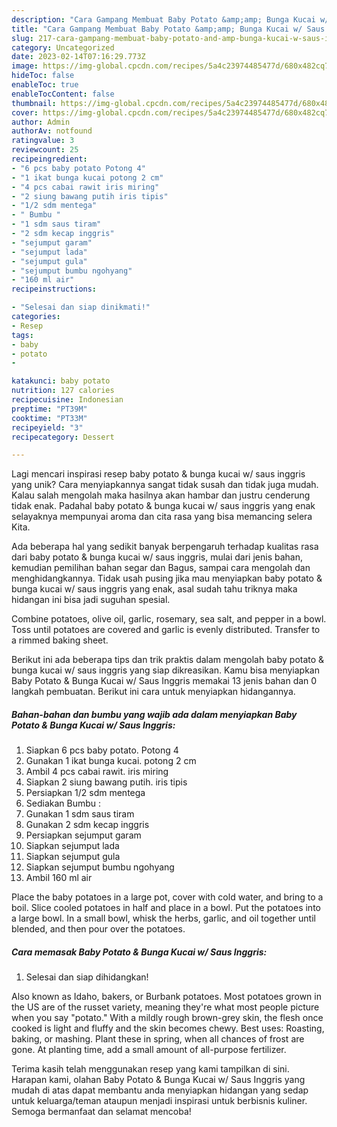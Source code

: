 ```yaml
---
description: "Cara Gampang Membuat Baby Potato &amp;amp; Bunga Kucai w/ Saus Inggris yang Lezat Sekali"
title: "Cara Gampang Membuat Baby Potato &amp;amp; Bunga Kucai w/ Saus Inggris yang Lezat Sekali"
slug: 217-cara-gampang-membuat-baby-potato-and-amp-bunga-kucai-w-saus-inggris-yang-lezat-sekali
category: Uncategorized
date: 2023-02-14T07:16:29.773Z
image: https://img-global.cpcdn.com/recipes/5a4c23974485477d/680x482cq70/baby-potato-bunga-kucai-w-saus-inggris-foto-resep-utama.jpg
hideToc: false
enableToc: true
enableTocContent: false
thumbnail: https://img-global.cpcdn.com/recipes/5a4c23974485477d/680x482cq70/baby-potato-bunga-kucai-w-saus-inggris-foto-resep-utama.jpg
cover: https://img-global.cpcdn.com/recipes/5a4c23974485477d/680x482cq70/baby-potato-bunga-kucai-w-saus-inggris-foto-resep-utama.jpg
author: Admin
authorAv: notfound
ratingvalue: 3
reviewcount: 25
recipeingredient:
- "6 pcs baby potato Potong 4"
- "1 ikat bunga kucai potong 2 cm"
- "4 pcs cabai rawit iris miring"
- "2 siung bawang putih iris tipis"
- "1/2 sdm mentega"
- " Bumbu "
- "1 sdm saus tiram"
- "2 sdm kecap inggris"
- "sejumput garam"
- "sejumput lada"
- "sejumput gula"
- "sejumput bumbu ngohyang"
- "160 ml air"
recipeinstructions:

- "Selesai dan siap dinikmati!"
categories:
- Resep
tags:
- baby
- potato
- 

katakunci: baby potato  
nutrition: 127 calories
recipecuisine: Indonesian
preptime: "PT39M"
cooktime: "PT33M"
recipeyield: "3"
recipecategory: Dessert

---
```





Lagi mencari inspirasi resep baby potato &amp; bunga kucai w/ saus inggris yang unik? Cara menyiapkannya sangat tidak susah dan tidak juga mudah. Kalau salah mengolah maka hasilnya akan hambar dan justru cenderung tidak enak. Padahal baby potato &amp; bunga kucai w/ saus inggris yang enak selayaknya mempunyai aroma dan cita rasa yang bisa memancing selera Kita.





Ada beberapa hal yang sedikit banyak berpengaruh terhadap kualitas rasa dari baby potato &amp; bunga kucai w/ saus inggris, mulai dari jenis bahan, kemudian pemilihan bahan segar dan Bagus, sampai cara mengolah dan menghidangkannya. Tidak usah pusing jika mau menyiapkan baby potato &amp; bunga kucai w/ saus inggris yang enak,      asal sudah tahu triknya maka hidangan ini bisa jadi suguhan spesial.














Combine potatoes, olive oil, garlic, rosemary, sea salt, and pepper in a bowl. Toss until potatoes are covered and garlic is evenly distributed. Transfer to a rimmed baking sheet.






Berikut ini ada beberapa tips dan trik praktis dalam mengolah baby potato &amp; bunga kucai w/ saus inggris yang siap dikreasikan. Kamu bisa menyiapkan Baby Potato &amp; Bunga Kucai w/ Saus Inggris memakai 13 jenis bahan dan 0 langkah pembuatan. Berikut ini cara untuk menyiapkan hidangannya.

<!--inarticleads1-->

##### Bahan-bahan dan bumbu yang wajib ada dalam menyiapkan Baby Potato &amp; Bunga Kucai w/ Saus Inggris:

1. Siapkan 6 pcs baby potato. Potong 4
1. Gunakan 1 ikat bunga kucai. potong 2 cm
1. Ambil 4 pcs cabai rawit. iris miring
1. Siapkan 2 siung bawang putih. iris tipis
1. Persiapkan 1/2 sdm mentega
1. Sediakan  Bumbu :
1. Gunakan 1 sdm saus tiram
1. Gunakan 2 sdm kecap inggris
1. Persiapkan sejumput garam
1. Siapkan sejumput lada
1. Siapkan sejumput gula
1. Siapkan sejumput bumbu ngohyang
1. Ambil 160 ml air


Place the baby potatoes in a large pot, cover with cold water, and bring to a boil. Slice cooled potatoes in half and place in a bowl. Put the potatoes into a large bowl. In a small bowl, whisk the herbs, garlic, and oil together until blended, and then pour over the potatoes. 

<!--inarticleads2-->

##### Cara memasak Baby Potato &amp; Bunga Kucai w/ Saus Inggris:


1. Selesai dan siap dihidangkan!

Also known as Idaho, bakers, or Burbank potatoes. Most potatoes grown in the US are of the russet variety, meaning they&#39;re what most people picture when you say &#34;potato.&#34; With a mildly rough brown-grey skin, the flesh once cooked is light and fluffy and the skin becomes chewy. Best uses: Roasting, baking, or mashing. Plant these in spring, when all chances of frost are gone. At planting time, add a small amount of all-purpose fertilizer. 

Terima kasih telah menggunakan resep yang kami tampilkan di sini. Harapan kami, olahan Baby Potato &amp; Bunga Kucai w/ Saus Inggris yang mudah di atas dapat membantu anda menyiapkan hidangan yang sedap untuk keluarga/teman ataupun menjadi inspirasi untuk berbisnis kuliner. Semoga bermanfaat dan selamat mencoba!

